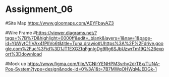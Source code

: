# Assignment_06



#Site Map
https://www.gloomaps.com/AEYFbavAZ3


#Wire Frame
#https://viewer.diagrams.net/?tags=%7B%7D&highlight=0000ff&edit=_blank&layers=1&nav=1&page-id=YbWytC1IVAx41PIlVo6t&title=Tuna.drawio#Uhttps%3A%2F%2Fdrive.google.com%2Fuc%3Fid%3D1JT1EXGZfqFgnIgDg9Rg6SJbUzwrTm19Q%26export%3Ddownload


#Mock up
https://www.figma.com/file/VCNIrYENHPM3vrhy2drT8x/TUNA-Pos-System?type=design&node-id=0%3A1&t=7B7MWqOHWqMJEDGk-1
